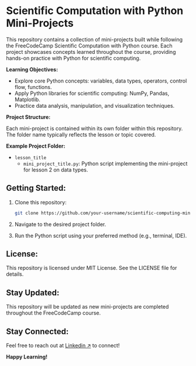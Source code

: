 ﻿# Scientific Computation with Python Mini-Projects

This repository contains a collection of mini-projects built while following the FreeCodeCamp Scientific Computation with Python course. Each project showcases concepts learned throughout the course, providing hands-on practice with Python for scientific computing.

**Learning Objectives:**

- Explore core Python concepts: variables, data types, operators, control flow, functions.
- Apply Python libraries for scientific computing: NumPy, Pandas, Matplotlib.
- Practice data analysis, manipulation, and visualization techniques.

**Project Structure:**

Each mini-project is contained within its own folder within this repository. The folder name typically reflects the lesson or topic covered.

**Example Project Folder:**

- `lesson_title`
  - `mini_project_title.py`: Python script implementing the mini-project for lesson 2 on data types.

## Getting Started:

1. Clone this repository:

   ```bash
   git clone https://github.com/your-username/scientific-computing-mini-projects.git
   ```

2. Navigate to the desired project folder.

3. Run the Python script using your preferred method (e.g., terminal, IDE).

## License:

This repository is licensed under MIT License. See the LICENSE file for details.

## Stay Updated:

This repository will be updated as new mini-projects are completed throughout the FreeCodeCamp course.

## Stay Connected:

Feel free to reach out at [Linkedin ↗️](https://www.linkedin.com/in/emman-i-2137762a3/) to connect!

**Happy Learning!**
